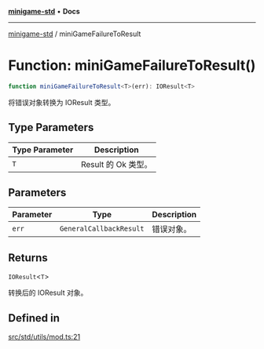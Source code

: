 [**minigame-std**](../README.md) • **Docs**

***

[minigame-std](../README.md) / miniGameFailureToResult

# Function: miniGameFailureToResult()

```ts
function miniGameFailureToResult<T>(err): IOResult<T>
```

将错误对象转换为 IOResult 类型。

## Type Parameters

| Type Parameter | Description |
| ------ | ------ |
| `T` | Result 的 Ok 类型。 |

## Parameters

| Parameter | Type | Description |
| ------ | ------ | ------ |
| `err` | `GeneralCallbackResult` | 错误对象。 |

## Returns

`IOResult`\<`T`\>

转换后的 IOResult 对象。

## Defined in

[src/std/utils/mod.ts:21](https://github.com/JiangJie/minigame-std/blob/d842b492eda479274cfeb38a06f4c4255b5493bc/src/std/utils/mod.ts#L21)
